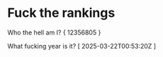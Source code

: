 # Fuck the rankings

Who the hell am I?
{ 12356805 }

What fucking year is it?
[ 2025-03-22T00:53:20Z ]
